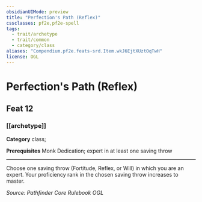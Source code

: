 ```yaml
---
obsidianUIMode: preview
title: "Perfection's Path (Reflex)"
cssclasses: pf2e,pf2e-spell
tags:
  - trait/archetype
  - trait/common
  - category/class
aliases: "Compendium.pf2e.feats-srd.Item.wkJ6EjtXUztOqTwH"
license: OGL
---
```

# Perfection's Path (Reflex)
## Feat 12
### [[archetype]]

**Category** class; 



**Prerequisites** Monk Dedication; expert in at least one saving throw
* * *
Choose one saving throw (Fortitude, Reflex, or Will) in which you are an expert. Your proficiency rank in the chosen saving throw increases to master.

*Source: Pathfinder Core Rulebook*
*OGL*